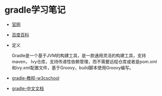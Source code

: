 # gradle学习笔记

- [官网](https://gradle.org/)

- [百度百科](https://baike.baidu.com/item/gradle/3066272)

- 定义

    Gradle是一个基于JVM的构建工具，是一款通用灵活的构建工具，支持maven， Ivy仓库，支持传递性依赖管理，而不需要远程仓库或者是pom.xml和ivy.xml配置文件，基于Groovy，build脚本使用Groovy编写。

- [gradle-教程-w3cschool](https://www.w3cschool.cn/gradle/)

- [gradle-中文文档](https://github.com/msdx/gradledoc)
